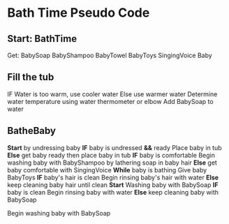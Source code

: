 # Bath Time Pseudo Code

## Start: BathTime
Get: BabySoap
BabyShampoo
BabyTowel
BabyToys
SingingVoice
Baby

## Fill the tub
IF Water is too warm, use cooler water
Else use warmer water
Determine water temperature using water thermometer or elbow
Add BabySoap to water

## BatheBaby
**Start** by undressing baby
**IF** baby is undressed **&&** ready
Place baby in tub
**Else** get baby ready then place baby in tub
**IF** baby is comfortable
Begin washing baby with BabyShampoo by lathering soap in baby hair
**Else** get baby comfortable with SingingVoice
**While** baby is bathing
Give baby BabyToys
**IF** baby's hair is clean
Begin rinsing baby's hair with water
**Else** keep cleaning baby hair until clean
**Start** Washing baby with BabySoap
**IF** baby is clean
Begin rinsing baby with water
**Else** keep cleaning baby with BabySoap


Begin washing baby with BabySoap




